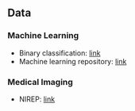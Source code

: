 ## Data

### Machine Learning

* Binary classification: [link](http://archive.ics.uci.edu/ml/index.php)
* Machine learning repository: [link](http://archive.ics.uci.edu/ml/index.php)


### Medical Imaging
* NIREP: [link](https://github.com/andreasmang/nirep)
